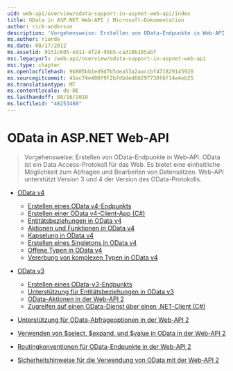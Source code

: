 ```yaml
---
uid: web-api/overview/odata-support-in-aspnet-web-api/index
title: OData in ASP.NET Web-API | Microsoft-Dokumentation
author: rick-anderson
description: 'Vorgehensweise: Erstellen von OData-Endpunkte in Web-API. OData ist ein Data Access-Protokoll für das Web. Es bietet eine einheitliche Möglichkeit zum Abfragen und Bearbeiten von Datensätzen. Web-API s...'
ms.author: riande
ms.date: 08/17/2012
ms.assetid: 9151c605-e911-4f24-95b5-ca310b105abf
msc.legacyurl: /web-api/overview/odata-support-in-aspnet-web-api
msc.type: chapter
ms.openlocfilehash: 9b805bb1ed9d7b5dea53a2aaccbf471829145920
ms.sourcegitcommit: 45ac74e400f9f2b7dbded66297730f6f14a4eb25
ms.translationtype: MT
ms.contentlocale: de-DE
ms.lasthandoff: 08/16/2018
ms.locfileid: "48253460"
---
```

<a name="odata-in-aspnet-web-api"></a>OData in ASP.NET Web-API
====================
> Vorgehensweise: Erstellen von OData-Endpunkte in Web-API. OData ist ein Data Access-Protokoll für das Web. Es bietet eine einheitliche Möglichkeit zum Abfragen und Bearbeiten von Datensätzen. Web-API unterstützt Version 3 und 4 der Version des OData-Protokolls.


- [OData v4](odata-v4/index.md)

    - [Erstellen eines OData v4-Endpunkts](odata-v4/create-an-odata-v4-endpoint.md)
    - [Erstellen einer OData v4-Client-App (C#)](odata-v4/create-an-odata-v4-client-app.md)
    - [Entitätsbeziehungen in OData v4](odata-v4/entity-relations-in-odata-v4.md)
    - [Aktionen und Funktionen in OData v4](odata-v4/odata-actions-and-functions.md)
    - [Kapselung in OData v4](odata-v4/odata-containment-in-web-api-22.md)
    - [Erstellen eines Singletons in OData v4](odata-v4/using-a-singleton-in-an-odata-endpoint-in-web-api-22.md)
    - [Offene Typen in OData v4](odata-v4/use-open-types-in-odata-v4.md)
    - [Vererbung von komplexen Typen in OData v4](odata-v4/complex-type-inheritance-in-odata-v4.md)
- [OData v3](odata-v3/index.md)

    - [Erstellen eines OData-v3-Endpunkts](odata-v3/creating-an-odata-endpoint.md)
    - [Unterstützung für Entitätsbeziehungen in OData v3](odata-v3/working-with-entity-relations.md)
    - [OData-Aktionen in der Web-API 2](odata-v3/odata-actions.md)
    - [Zugreifen auf einen OData-Dienst über einen .NET-Client (C#)](odata-v3/calling-an-odata-service-from-a-net-client.md)
- [Unterstützung für OData-Abfrageoptionen in der Web-API 2](supporting-odata-query-options.md)
- [Verwenden von $select, $expand, und $value in OData in der Web-API 2](using-select-expand-and-value.md)
- [Routingkonventionen für OData-Endpunkte in der Web-API 2](odata-routing-conventions.md)
- [Sicherheitshinweise für die Verwendung von OData mit der Web-API 2](odata-security-guidance.md)
